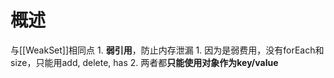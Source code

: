 # 概述
与[[WeakSet]]相同点
	1. **弱引用**，防止内存泄漏
		1. 因为是弱费用，没有forEach和size，只能用add, delete, has
	2. 两者都**只能使用对象作为key/value** 